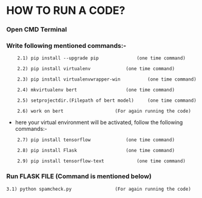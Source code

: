 # HOW TO RUN A CODE?

### Open CMD Terminal
### Write following mentioned commands:-
```console
	2.1) pip install --upgrade pip 				(one time command)
```
```console
	2.2) pip install virtualenv				(one time command)
```
```console
	2.3) pip install virtualenvwrapper-win			(one time command)
```
```console
	2.4) mkvirtualenv bert					(one time command)
```
```console
	2.5) setprojectdir.(Filepath of bert model)		(one time command)
```
```console
	2.6) work on bert					(For again running the code)
```
* here your virtual environment will be activated, follow the following commands:-
```console
	2.7) pip install tensorflow				(one time command)
```
```console
	2.8) pip install Flask					(one time command)
```
```console
	2.9) pip install tensorflow-text			(one time command)
```
### Run FLASK FILE (Command is mentioned below)
	3.1) python spamcheck.py				(For again running the code)
